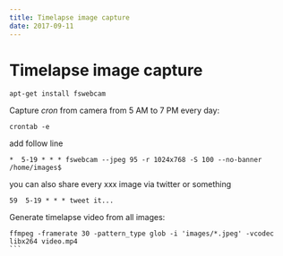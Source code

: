 ```yaml
---
title: Timelapse image capture 
date: 2017-09-11
---
```


# Timelapse image capture

```
apt-get install fswebcam
```

Capture *cron* from camera from 5 AM to 7 PM every day:

```
crontab -e
```

add follow line

```
*  5-19 * * * fswebcam --jpeg 95 -r 1024x768 -S 100 --no-banner /home/images$
```

you can also share every xxx image via twitter or something

```
59  5-19 * * * tweet it...
```

Generate timelapse video from all images:

````
ffmpeg -framerate 30 -pattern_type glob -i 'images/*.jpeg' -vcodec libx264 video.mp4
```
